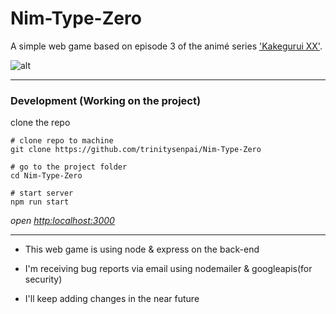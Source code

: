 # Nim-Type-Zero

A simple web game based on episode 3 of the animé series ['Kakegurui XX'](https://www.netflix.com/title/80175351).

![alt](https://storage.animetosho.org/sframes/00090be5_364450.png)

---

### Development (Working on the project)
clone the repo
``` SHELL
# clone repo to machine
git clone https://github.com/trinitysenpai/Nim-Type-Zero

# go to the project folder
cd Nim-Type-Zero

# start server
npm run start
```

_open [http:localhost:3000](http:localhost:3000)_

---

- This web game is using node & express on the back-end

- I'm receiving bug reports via email using nodemailer & googleapis(for security)

- I'll keep adding changes in the near future
